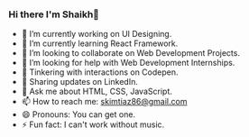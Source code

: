 ### Hi there I'm Shaikh👋

<!--
**SKIMTIAZ/SKIMTIAZ** is a ✨ _special_ ✨ repository because its `README.md` (this file) appears on your GitHub profile.

Here are some ideas to get you started:
-->

- 🔭 I’m currently working on UI Designing.
- 🌱 I’m currently learning React Framework.
- 👯 I’m looking to collaborate on Web Development Projects.
- 🤔 I’m looking for help with Web Development Internships.
- 🏓 Tinkering with interactions on Codepen. 
- 💼 Sharing updates on LinkedIn. 
- 💬 Ask me about HTML, CSS, JavaScript.
- 📫 How to reach me: skimtiaz86@gmail.com
- 😄 Pronouns: You can get one.
- ⚡ Fun fact: I can't work without music.





